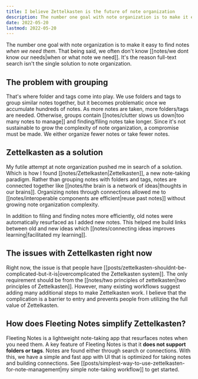 ```yaml
---
title: I believe Zettelkasten is the future of note organization
description: The number one goal with note organization is to make it easy to find notes when we need them. That being said, we often don't know when or what note we need. It's the reason full-text search isn't the single solution to note organization.
date: 2022-05-20
lastmod: 2022-05-20
---
```

The number one goal with note organization is to make it easy to find notes *when we need them*. That being said, we often don't know [[notes/we dont know our needs|when or what note we need]]. It's the reason full-text search isn't the single solution to note organization.

## The problem with grouping
That's where folder and tags come into play. We use folders and tags to group similar notes together, but it becomes problematic once we accumulate hundreds of notes. As more notes are taken, more folders/tags are needed. Otherwise, groups contain [[notes/clutter slows us down|too many notes to manage]] and finding/filing notes take longer. Since it's not sustainable to grow the complexity of note organization, a compromise must be made. We either organize fewer notes or take fewer notes.

## Zettelkasten as a solution
My futile attempt at note organization pushed me in search of a solution. Which is how I found [[notes/Zettelkasten|Zettelkasten]], a new note-taking paradigm. Rather than grouping notes with folders and tags, notes are connected together like [[notes/the brain is a network of ideas|thoughts in our brains]]. Organizing notes through connections allowed me to [[notes/interoperable components are efficient|reuse past notes]] without growing note organization complexity.

In addition to filing and finding notes more efficiently, old notes were automatically resurfaced as I added new notes. This helped me build links between old and new ideas which [[notes/connecting ideas improves learning|facilitated my learning]]. 

## The issues with Zettelkasten right now
Right now, the issue is that people have [[posts/zettelkasten-shouldnt-be-complicated-but-it-is|overcomplicated the Zettelkasten system]]. The only requirement should be from the [[notes/two principles of zettelkasten|two principles of Zettelkasten]]. However, many existing workflows suggest adding many additional steps to make Zettelkasten work. I believe that the complication is a barrier to entry and prevents people from utilizing the full value of Zettelkasten. 

## How does Fleeting Notes simplify Zettelkasten?
Fleeting Notes is a lightweight note-taking app that resurfaces notes when you need them. A key feature of Fleeting Notes is that it **does not support folders or tags**. Notes are found either through search or connections. With this, we have a simple and fast app with UI that is optimized for taking notes and building connections. See [[posts/simplest-way-to-use-zettelkasten-for-note-management|my simple note-taking workflow]] to get started.